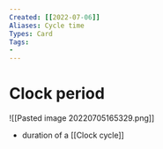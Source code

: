 ```yaml
---
Created: [[2022-07-06]]
Aliases: Cycle time
Types: Card
Tags: 
- 
---
```

# Clock period
![[Pasted image 20220705165329.png]]
- duration of a [[Clock cycle]]